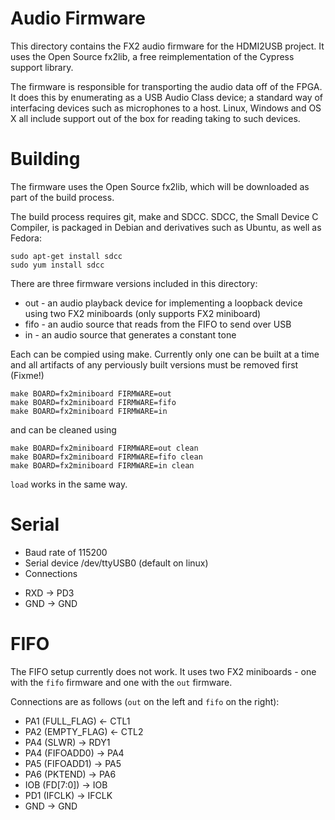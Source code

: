 # Audio Firmware

This directory contains the FX2 audio firmware for the HDMI2USB project. It uses
the Open Source fx2lib, a free reimplementation of the Cypress support library.

The firmware is responsible for transporting the audio data off of the FPGA. It
does this by enumerating as a USB Audio Class device; a standard way of
interfacing devices such as microphones to a host. Linux, Windows and OS X all
include support out of the box for reading taking to such devices.

# Building

The firmware uses the Open Source fx2lib, which will be downloaded as part of
the build process.

The build process requires git, make and SDCC. SDCC, the Small Device C
Compiler, is packaged in Debian and derivatives such as Ubuntu, as well as
Fedora:

    sudo apt-get install sdcc
    sudo yum install sdcc

There are three firmware versions included in this directory:

 * out - an audio playback device for implementing a loopback device using two
         FX2 miniboards (only supports FX2 miniboard)
 * fifo - an audio source that reads from the FIFO to send over USB
 * in - an audio source that generates a constant tone

Each can be compied using make. Currently only one can be built at a time and
all artifacts of any perviously built versions must be removed first (Fixme!)

    make BOARD=fx2miniboard FIRMWARE=out
    make BOARD=fx2miniboard FIRMWARE=fifo
    make BOARD=fx2miniboard FIRMWARE=in

and can be cleaned using

    make BOARD=fx2miniboard FIRMWARE=out clean
    make BOARD=fx2miniboard FIRMWARE=fifo clean
    make BOARD=fx2miniboard FIRMWARE=in clean

`load` works in the same way.

# Serial

 * Baud rate of 115200
 * Serial device /dev/ttyUSB0 (default on linux)
 * Connections
  - RXD -> PD3
  - GND -> GND

# FIFO

The FIFO setup currently does not work. It uses two FX2 miniboards - one with
the `fifo` firmware and one with the `out` firmware.

Connections are as follows (`out` on the left and `fifo` on the right):

 - PA1 (FULL\_FLAG) <- CTL1
 - PA2 (EMPTY\_FLAG) <- CTL2
 - PA4 (SLWR) -> RDY1
 - PA4 (FIFOADD0) -> PA4
 - PA5 (FIFOADD1) -> PA5
 - PA6 (PKTEND) -> PA6
 - IOB (FD[7:0]) -> IOB
 - PD1 (IFCLK) -> IFCLK
 - GND -> GND
